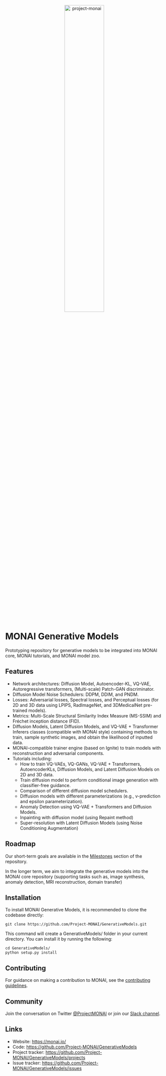 <p align="center">
  <img src="https://raw.githubusercontent.com/Project-MONAI/MONAI/dev/docs/images/MONAI-logo-color.png" width="50%" alt='project-monai'>
</p>

# MONAI Generative Models
Prototyping repository for generative models to be integrated into MONAI core, MONAI tutorials, and MONAI model zoo.
## Features
* Network architectures: Diffusion Model, Autoencoder-KL, VQ-VAE, Autoregressive transformers, (Multi-scale) Patch-GAN discriminator.
* Diffusion Model Noise Schedulers: DDPM, DDIM, and PNDM.
* Losses: Adversarial losses, Spectral losses, and Perceptual losses (for 2D and 3D data using LPIPS, RadImageNet, and 3DMedicalNet pre-trained models).
* Metrics: Multi-Scale Structural Similarity Index Measure (MS-SSIM) and Fréchet inception distance (FID).
* Diffusion Models, Latent Diffusion Models, and VQ-VAE + Transformer Inferers classes (compatible with MONAI style) containing methods to train, sample synthetic images, and obtain the likelihood of inputted data.
* MONAI-compatible trainer engine (based on Ignite) to train models with reconstruction and adversarial components.
* Tutorials including:
  * How to train VQ-VAEs, VQ-GANs, VQ-VAE + Transformers, AutoencoderKLs, Diffusion Models, and Latent Diffusion Models on 2D and 3D data.
  * Train diffusion model to perform conditional image generation with classifier-free guidance.
  * Comparison of different diffusion model schedulers.
  * Diffusion models with different parameterizations (e.g., v-prediction and epsilon parameterization).
  * Anomaly Detection using VQ-VAE + Transformers and Diffusion Models.
  * Inpainting with diffusion model (using Repaint method)
  * Super-resolution with Latent Diffusion Models (using Noise Conditioning Augmentation)

## Roadmap
Our short-term goals are available in the [Milestones](https://github.com/Project-MONAI/GenerativeModels/milestones)
section of the repository.

In the longer term, we aim to integrate the generative models into the MONAI core repository (supporting tasks such as,
image synthesis, anomaly detection, MRI reconstruction, domain transfer)

## Installation
To install MONAI Generative Models, it is recommended to clone the codebase directly:
```
git clone https://github.com/Project-MONAI/GenerativeModels.git
```
This command will create a GenerativeModels/ folder in your current directory. You can install it by running the following:
```
cd GenerativeModels/
python setup.py install
```

## Contributing
For guidance on making a contribution to MONAI, see the [contributing guidelines](https://github.com/Project-MONAI/GenerativeModels/blob/main/CONTRIBUTING.md).

## Community
Join the conversation on Twitter [@ProjectMONAI](https://twitter.com/ProjectMONAI) or join our [Slack channel](https://forms.gle/QTxJq3hFictp31UM9).

## Links
- Website: https://monai.io/
- Code: https://github.com/Project-MONAI/GenerativeModels
- Project tracker: https://github.com/Project-MONAI/GenerativeModels/projects
- Issue tracker: https://github.com/Project-MONAI/GenerativeModels/issues
